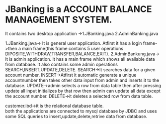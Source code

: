 # JBanking is a ACCOUNT BALANCE MANAGEMENT SYSTEM.

It contains two desktop application ->1.JBanking.java
                                      2.AdminBanking.java
 
1.JBanking.java-> It is general user application.
                  Atfirst it has a login frame->then a main frame(this frame contains 5 user operations DIPOSITE,WITHDRAW,TRANSFER,BALANCE,EXIT).
2.AdminBankung.java-> It is admin application.
                      It has a main frame which shows all available data from database.
                      It also contains some admin operations SEARCH,INSERT,UPDATE,DELETE.
                      SEARCH->It searches data for a given account number.
                      INSERT->Atfirst it automatic generate a unique accountnumber then takes other data input from admin and inserts it to the database.
                      UPDATE->admin selects a row from data table then after pressing update all input initializes by that row then admin can update all data except the account number.
                      DELETE->it deletes a selected row from data table.
         
customer.ibd->it is the relational database table.         
both the applications  are connected to mysql database by JDBC and uses some SQL queries to insert,update,delete,retrive data from database.
